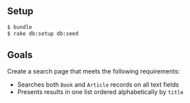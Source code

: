 ## Setup

```bash
$ bundle
$ rake db:setup db:seed
```

## Goals

Create a search page that meets the following requirements:

* Searches both `Book` and `Article` records on all text fields
* Presents results in one list ordered alphabetically by `title`